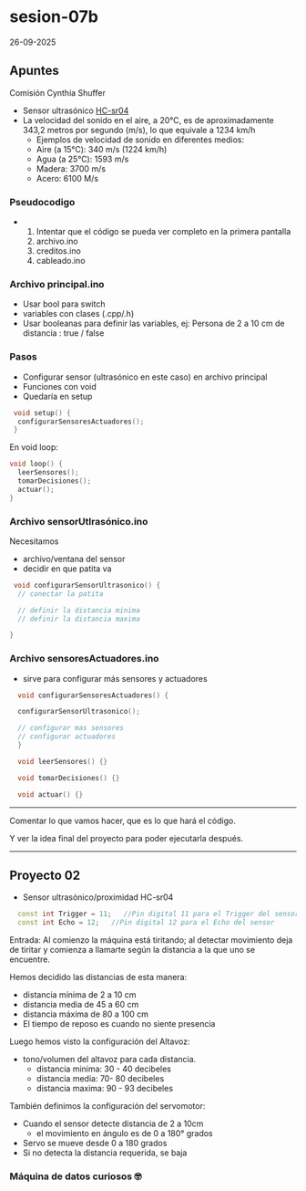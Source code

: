 # sesion-07b

26-09-2025

## Apuntes

Comisión Cynthia Shuffer 

- Sensor ultrasónico [HC-sr04](https://afel.cl/products/sensor-de-ultrasonico-hc-sr04) 
- La velocidad del sonido en el aire, a 20°C, es de aproximadamente 343,2 metros por segundo (m/s), lo que equivale a 1234 km/h
  - Ejemplos de velocidad de sonido en diferentes medios:
  - Aire (a 15°C): 340 m/s (1224 km/h)
  - Agua (a 25°C): 1593 m/s
  - Madera: 3700 m/s
  - Acero: 6100 M/s

### Pseudocodigo

- 1. Intentar que el código se pueda ver completo en la primera pantalla
  2. archivo.ino
  3. creditos.ino
  4. cableado.ino

### Archivo principal.ino

- Usar bool para switch
- variables con clases (.cpp/.h)
- Usar booleanas para definir las variables, ej: Persona de 2 a 10 cm de distancia : true / false

### Pasos

- Configurar sensor (ultrasónico en este caso) en archivo principal
- Funciones con void
- Quedaría en setup

```cpp
 void setup() {
  configurarSensoresActuadores();
 }
```

En void loop:

```cpp
void loop() {
  leerSensores();
  tomarDecisiones();
  actuar();
}
```

### Archivo sensorUtlrasónico.ino

Necesitamos

- archivo/ventana del sensor
- decidir en que patita va

```cpp
 void configurarSensorUltrasonico() {
  // conectar la patita

  // definir la distancia minima
  // definir la distancia maxima

}
```

### Archivo sensoresActuadores.ino

- sirve para configurar más sensores y actuadores

```cpp
  void configurarSensoresActuadores() {

  configurarSensorUltrasonico();

  // configurar mas sensores
  // configurar actuadores
  }

  void leerSensores() {}

  void tomarDecisiones() {}

  void actuar() {}
```
---

Comentar lo que vamos hacer, que es lo que hará el código.

Y ver la idea final del proyecto para poder ejecutarla después.

---

## Proyecto 02 

- Sensor ultrasónico/proximidad HC-sr04

```cpp
  const int Trigger = 11;   //Pin digital 11 para el Trigger del sensor
  const int Echo = 12;   //Pin digital 12 para el Echo del sensor
```

Entrada: Al comienzo la máquina está tiritando; al detectar movimiento deja de tiritar y comienza a llamarte según la distancia a la que uno se encuentre.

Hemos decidido las distancias de esta manera:

- distancia mínima de 2 a 10 cm
- distancia media de 45 a 60 cm
- distancia máxima de 80 a 100 cm
- El tiempo de reposo es cuando no siente presencia

Luego hemos visto la configuración del Altavoz:

- tono/volumen del altavoz para cada distancia.
  - distancia minima: 30 - 40 decibeles
  - distancia media: 70- 80 decibeles
  - distancia maxima: 90 - 93 decibeles
 
También definimos la configuración del servomotor:

- Cuando el sensor detecte distancia de 2 a 10cm
  - el movimiento en ángulo es de 0 a 180° grados   
- Servo se mueve desde 0 a 180 grados
- Si no detecta la distancia requerida, se baja 

### Máquina de datos curiosos 🤓


